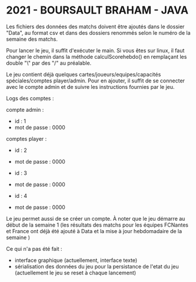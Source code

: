 # 2021 - BOURSAULT BRAHAM - JAVA

Les fichiers des données des matchs doivent être ajoutés dans le dossier "Data", au format csv et dans des dossiers renommés selon le numéro de la semaine des matchs.

Pour lancer le jeu, il suffit d'exécuter le main. Si vous êtes sur linux, il faut changer le chemin dans la méthode calculScorehebdo() en remplaçant les double "\\" par des "/" au préalable.

Le jeu contient déjà quelques cartes/joueurs/equipes/capacités spéciales/comptes player/admin.
Pour en ajouter, il suffit de se connecter avec le compte admin et de suivre les instructions fournies par le jeu.

Logs des comptes :

compte admin :
- id : 1
- mot de passe : 0000

comptes player :
- id : 2
- mot de passe : 0000

- id : 3
- mot de passe : 0000

- id : 4
- mot de passe : 0000

Le jeu permet aussi de se créer un compte.
À noter que le jeu démarre au début de la semaine 1 (les résultats des matchs pour les équipes FCNantes et France ont déjà été ajouté à Data et la mise à jour hebdomadaire de la semaine )

Ce qui n'a pas été fait :

- interface graphique (actuellement, interface texte)
- sérialisation des données du jeu pour la persistance de l'etat du jeu (actuellement le jeu se reset à chaque lancement)
